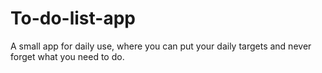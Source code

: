 # To-do-list-app
A small app for daily use, where you can put your daily targets and never forget what you need to do.
